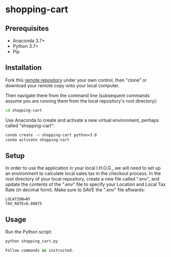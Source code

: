# shopping-cart

## Prerequisites

  + Anaconda 3.7+
  + Python 3.7+
  + Pip

## Installation

Fork this [remote repository](https://github.com/emilyhoyland/shopping-cart) under your own control, then "clone" or download your remote copy onto your local computer.

Then navigate there from the command line (subsequent commands assume you are running them from the local repository's root directory):

```sh
cd shopping-cart
```

Use Anaconda to create and activate a new virtual environment, perhaps called "shopping-cart":

```sh
conda create -n shopping-cart python=3.8
conda activate shopping-cart
```

## Setup

In order to use the application in your local I.H.O.G., we will need to set up an environment to calculate local sales tax in the checkout process. In the root directory of your local repository, create a new file called ".env", and update the contents of the ".env" file to specify your Location and Local Tax Rate (in decimal form). Make sure to SAVE the ".env" file aftwards:

    LOCATION=NY
    TAX_RATE=0.08875


## Usage

Run the Python script:

```py
python shopping_cart.py

Follow commands as instructed.


